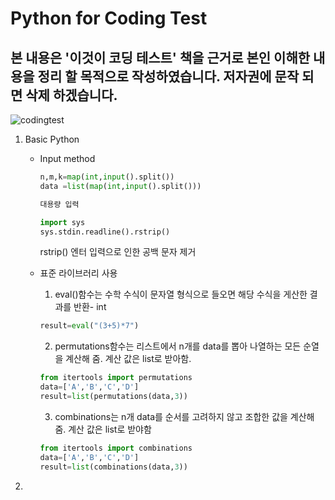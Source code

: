 # Python for Coding Test
## 본 내용은 '이것이 코딩 테스트' 책을 근거로 본인 이해한 내용을 정리 할 목적으로 작성하였습니다. 저자권에 문작 되면 삭제 하겠습니다.
![codingtest](https://github.com/DooHub/Python/assets/99073912/d6bb3304-70a4-49e6-bb38-f261ecd47534)
1. Basic Python
   - Input method
     ```python
     n,m,k=map(int,input().split())
     data =list(map(int,input().split()))

     대용량 입력

     import sys
     sys.stdin.readline().rstrip()
     ```
     rstrip() 엔터 입력으로 인한 공백 문자 제거

   - 표준 라이브러리 사용
     1) eval()함수는 수학 수식이 문자열 형식으로 들오면 해당 수식을 게산한 결과를 반환- int
       ```python
       result=eval("(3+5)*7")
       ```
     2) permutations함수는 리스트에서 n개를 data를 뽑아 나열하는 모든 순열을 계산해 줌. 계산 값은 list로 받아함.
      ```python
      from itertools import permutations
      data=['A','B','C','D']
      result=list(permutations(data,3))
      ```
     3) combinations는 n개 data를 순서를 고려하지 않고 조합한 값을 계산해 줌. 계산 값은 list로 받야함
     ```python
     from itertools import combinations
     data=['A','B','C','D']
     result=list(combinations(data,3))
     ```
     
3. 

